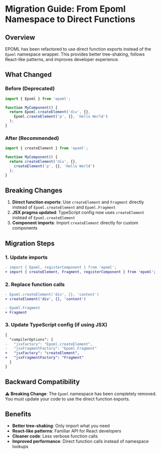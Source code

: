 # Migration Guide: From Epoml Namespace to Direct Functions

## Overview

EPOML has been refactored to use direct function exports instead of the `Epoml` namespace wrapper. This provides better tree-shaking, follows React-like patterns, and improves developer experience.

## What Changed

### Before (Deprecated)
```typescript
import { Epoml } from 'epoml';

function MyComponent() {
  return Epoml.createElement('div', {}, 
    Epoml.createElement('p', {}, 'Hello World')
  );
}
```

### After (Recommended)
```typescript
import { createElement } from 'epoml';

function MyComponent() {
  return createElement('div', {}, 
    createElement('p', {}, 'Hello World')
  );
}
```

## Breaking Changes

1. **Direct function exports**: Use `createElement` and `Fragment` directly instead of `Epoml.createElement` and `Epoml.Fragment`
2. **JSX pragma updated**: TypeScript config now uses `createElement` instead of `Epoml.createElement`
3. **Component imports**: Import `createElement` directly for custom components

## Migration Steps

### 1. Update imports
```diff
- import { Epoml, registerComponent } from 'epoml';
+ import { createElement, Fragment, registerComponent } from 'epoml';
```

### 2. Replace function calls
```diff
- Epoml.createElement('div', {}, 'content')
+ createElement('div', {}, 'content')

- Epoml.Fragment
+ Fragment
```

### 3. Update TypeScript config (if using JSX)
```diff
{
  "compilerOptions": {
-   "jsxFactory": "Epoml.createElement",
-   "jsxFragmentFactory": "Epoml.Fragment"
+   "jsxFactory": "createElement",
+   "jsxFragmentFactory": "Fragment"
  }
}
```

## Backward Compatibility

⚠️ **Breaking Change**: The `Epoml` namespace has been completely removed. You must update your code to use the direct function exports.

## Benefits

- **Better tree-shaking**: Only import what you need
- **React-like patterns**: Familiar API for React developers  
- **Cleaner code**: Less verbose function calls
- **Improved performance**: Direct function calls instead of namespace lookups
